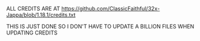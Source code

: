 ALL CREDITS ARE AT https://github.com/ClassicFaithful/32x-Jappa/blob/1.18.1/credits.txt

THIS IS JUST DONE SO I DON'T HAVE TO UPDATE A BILLION FILES WHEN UPDATING CREDITS